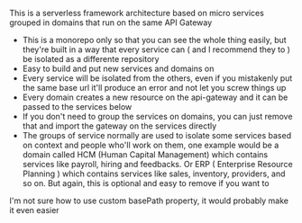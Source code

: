 This is a serverless framework architecture based on micro services grouped in domains that run on the same API Gateway

- This is a monorepo only so that you can see the whole thing easily, but they're built in a way that every service can ( and I recommend they to ) be isolated as a differente repository
- Easy to build and put new services and domains on
- Every service will be isolated from the others, even if you mistakenly put the same base url it'll produce an error and not let you screw things up
- Every domain creates a new resource on the api-gateway and it can be passed to the services below
- If you don't need to group the services on domains, you can just remove that and import the gateway on the services directly
- The groups of service normally are used to isolate some services based on context and people who'll work on them, one example would be a domain called HCM (Human Capital Management) which contains services like payroll, hiring and feedbacks. Or ERP ( Enterprise Resource Planning ) which contains services like sales, inventory, providers, and so on. But again, this is optional and easy to remove if you want to

I'm not sure how to use custom basePath property, it would probably make it even easier